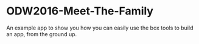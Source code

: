 # ODW2016-Meet-The-Family
An example app to show you how you can easily use the box tools to build an app, from the ground up.
